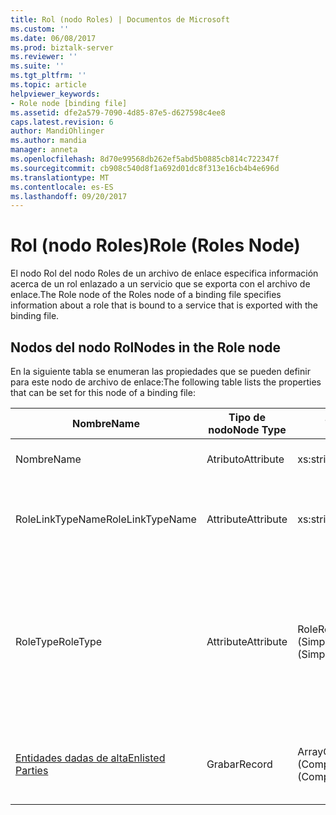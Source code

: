 ```yaml
---
title: Rol (nodo Roles) | Documentos de Microsoft
ms.custom: ''
ms.date: 06/08/2017
ms.prod: biztalk-server
ms.reviewer: ''
ms.suite: ''
ms.tgt_pltfrm: ''
ms.topic: article
helpviewer_keywords:
- Role node [binding file]
ms.assetid: dfe2a579-7090-4d85-87e5-d627598c4ee8
caps.latest.revision: 6
author: MandiOhlinger
ms.author: mandia
manager: anneta
ms.openlocfilehash: 8d70e99568db262ef5abd5b0885cb814c722347f
ms.sourcegitcommit: cb908c540d8f1a692d01dc8f313e16cb4b4e696d
ms.translationtype: MT
ms.contentlocale: es-ES
ms.lasthandoff: 09/20/2017
---
```

# <a name="role-roles-node"></a><span data-ttu-id="b1de5-102">Rol (nodo Roles)</span><span class="sxs-lookup"><span data-stu-id="b1de5-102">Role (Roles Node)</span></span>
<span data-ttu-id="b1de5-103">El nodo Rol del nodo Roles de un archivo de enlace especifica información acerca de un rol enlazado a un servicio que se exporta con el archivo de enlace.</span><span class="sxs-lookup"><span data-stu-id="b1de5-103">The Role node of the Roles node of a binding file specifies information about a role that is bound to a service that is exported with the binding file.</span></span>  
  
## <a name="nodes-in-the-role-node"></a><span data-ttu-id="b1de5-104">Nodos del nodo Rol</span><span class="sxs-lookup"><span data-stu-id="b1de5-104">Nodes in the Role node</span></span>  
 <span data-ttu-id="b1de5-105">En la siguiente tabla se enumeran las propiedades que se pueden definir para este nodo de archivo de enlace:</span><span class="sxs-lookup"><span data-stu-id="b1de5-105">The following table lists the properties that can be set for this node of a binding file:</span></span>  
  
|<span data-ttu-id="b1de5-106">**Nombre**</span><span class="sxs-lookup"><span data-stu-id="b1de5-106">**Name**</span></span>|<span data-ttu-id="b1de5-107">**Tipo de nodo**</span><span class="sxs-lookup"><span data-stu-id="b1de5-107">**Node Type**</span></span>|<span data-ttu-id="b1de5-108">**Tipo de datos**</span><span class="sxs-lookup"><span data-stu-id="b1de5-108">**Data Type**</span></span>|<span data-ttu-id="b1de5-109">**Description**</span><span class="sxs-lookup"><span data-stu-id="b1de5-109">**Description**</span></span>|<span data-ttu-id="b1de5-110">**Restricciones**</span><span class="sxs-lookup"><span data-stu-id="b1de5-110">**Restrictions**</span></span>|<span data-ttu-id="b1de5-111">**Comentarios**</span><span class="sxs-lookup"><span data-stu-id="b1de5-111">**Comments**</span></span>|  
|--------------|-------------------|-------------------|---------------------|----------------------|------------------|  
|<span data-ttu-id="b1de5-112">Nombre</span><span class="sxs-lookup"><span data-stu-id="b1de5-112">Name</span></span>|<span data-ttu-id="b1de5-113">Atributo</span><span class="sxs-lookup"><span data-stu-id="b1de5-113">Attribute</span></span>|<span data-ttu-id="b1de5-114">xs:string</span><span class="sxs-lookup"><span data-stu-id="b1de5-114">xs:string</span></span>|<span data-ttu-id="b1de5-115">Especifica el nombre del rol.</span><span class="sxs-lookup"><span data-stu-id="b1de5-115">Specifies the name of the role.</span></span>|<span data-ttu-id="b1de5-116">No requerido</span><span class="sxs-lookup"><span data-stu-id="b1de5-116">Not required</span></span>|<span data-ttu-id="b1de5-117">Valor predeterminado: vacío</span><span class="sxs-lookup"><span data-stu-id="b1de5-117">Default value: empty</span></span>|  
|<span data-ttu-id="b1de5-118">RoleLinkTypeName</span><span class="sxs-lookup"><span data-stu-id="b1de5-118">RoleLinkTypeName</span></span>|<span data-ttu-id="b1de5-119">Attribute</span><span class="sxs-lookup"><span data-stu-id="b1de5-119">Attribute</span></span>|<span data-ttu-id="b1de5-120">xs:string</span><span class="sxs-lookup"><span data-stu-id="b1de5-120">xs:string</span></span>|<span data-ttu-id="b1de5-121">Especifica el nombre del tipo de vínculo de rol asociado al rol.</span><span class="sxs-lookup"><span data-stu-id="b1de5-121">Specifies the name of the role link type associated with the role</span></span>|<span data-ttu-id="b1de5-122">No requerido</span><span class="sxs-lookup"><span data-stu-id="b1de5-122">Not required</span></span>|<span data-ttu-id="b1de5-123">Valor predeterminado: vacío</span><span class="sxs-lookup"><span data-stu-id="b1de5-123">Default value: empty</span></span>|  
|<span data-ttu-id="b1de5-124">RoleType</span><span class="sxs-lookup"><span data-stu-id="b1de5-124">RoleType</span></span>|<span data-ttu-id="b1de5-125">Attribute</span><span class="sxs-lookup"><span data-stu-id="b1de5-125">Attribute</span></span>|<span data-ttu-id="b1de5-126">RoleRefType (SimpleType)</span><span class="sxs-lookup"><span data-stu-id="b1de5-126">RoleRefType (SimpleType)</span></span>|<span data-ttu-id="b1de5-127">Especifica el tipo de rol asociado al rol.</span><span class="sxs-lookup"><span data-stu-id="b1de5-127">Specifies the role type associated with the role.</span></span>|<span data-ttu-id="b1de5-128">Necesario</span><span class="sxs-lookup"><span data-stu-id="b1de5-128">Required</span></span>|<span data-ttu-id="b1de5-129">Valor predeterminado: ninguno</span><span class="sxs-lookup"><span data-stu-id="b1de5-129">Default value: none</span></span><br /><br /> <span data-ttu-id="b1de5-130">Los valores posibles incluyen:</span><span class="sxs-lookup"><span data-stu-id="b1de5-130">Possible values include:</span></span><br /><br /> <span data-ttu-id="b1de5-131">: Desconocido</span><span class="sxs-lookup"><span data-stu-id="b1de5-131">-   Unknown</span></span><br /><span data-ttu-id="b1de5-132">: Implementa</span><span class="sxs-lookup"><span data-stu-id="b1de5-132">-   Implements</span></span><br /><span data-ttu-id="b1de5-133">-Usa</span><span class="sxs-lookup"><span data-stu-id="b1de5-133">-   Uses</span></span>|  
|[<span data-ttu-id="b1de5-134">Entidades dadas de alta</span><span class="sxs-lookup"><span data-stu-id="b1de5-134">Enlisted Parties</span></span>](../core/enlisted-parties-role-node.md)|<span data-ttu-id="b1de5-135">Grabar</span><span class="sxs-lookup"><span data-stu-id="b1de5-135">Record</span></span>|<span data-ttu-id="b1de5-136">ArrayOfEnlistedParty (ComplexType)</span><span class="sxs-lookup"><span data-stu-id="b1de5-136">ArrayOfEnlistedParty (ComplexType)</span></span>|<span data-ttu-id="b1de5-137">Nodo contenedor para las entidades dadas de alta enlazadas a ese rol.</span><span class="sxs-lookup"><span data-stu-id="b1de5-137">Container node for the enlisted parties bound to this role.</span></span>|<span data-ttu-id="b1de5-138">No requerido</span><span class="sxs-lookup"><span data-stu-id="b1de5-138">Not required</span></span>|<span data-ttu-id="b1de5-139">Valor predeterminado: ninguno</span><span class="sxs-lookup"><span data-stu-id="b1de5-139">Default value: none</span></span>|